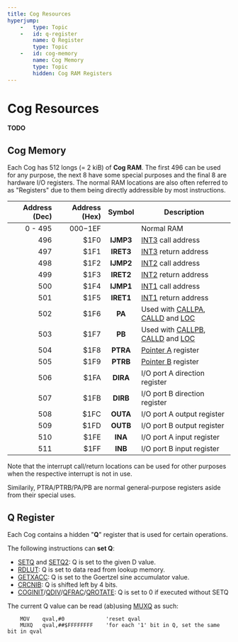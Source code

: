 ```yaml
---
title: Cog Resources
hyperjump:
    -   type: Topic
    -   id: q-register
        name: Q Register
        type: Topic
    -   id: cog-memory
        name: Cog Memory
        type: Topic
        hidden: Cog RAM Registers
---
```

# Cog Resources

**TODO**

## Cog Memory

Each Cog has 512 longs (= 2 kiB) of **Cog RAM**. The first 496 can be used for any purpose, the next 8 have some special purposes and the final 8 are hardware I/O registers. The normal RAM locations are also often referred to as "Registers" due to them being directly addressible by most instructions.

|Address (Dec)|Address (Hex)|Symbol|Description|
|-:|-:|:-:|-|
|0 - 495|$000-$1EF||Normal RAM|
|496|$1F0|**IJMP3**|[INT3](irq.html) call address|
|497|$1F1|**IRET3**|[INT3](irq.html) return address|
|498|$1F2|**IJMP2**|[INT2](irq.html) call address|
|499|$1F3|**IRET2**|[INT2](irq.html) return address|
|500|$1F4|**IJMP1**|[INT1](irq.html) call address|
|501|$1F5|**IRET1**|[INT1](irq.html) return address|
|502|$1F6|**PA**|Used with [CALLPA](branch.html#callpa), [CALLD](branch.html#calld) and [LOC](alu.html#loc)|
|503|$1F7|**PB**|Used with [CALLPB](branch.html#callpb), [CALLD](branch.html#calld) and [LOC](alu.html#loc)|
|504|$1F8|**PTRA**|[Pointer A](hubmem.html#pointer-expressions) register|
|505|$1F9|**PTRB**|[Pointer B](hubmem.html#pointer-expressions) register|
|506|$1FA|**DIRA**|I/O port A direction register|
|507|$1FB|**DIRB**|I/O port B direction register|
|508|$1FC|**OUTA**|I/O port A output register|
|509|$1FD|**OUTB**|I/O port B output register|
|510|$1FE|**INA**|I/O port A input register|
|511|$1FF|**INB**|I/O port B input register|

Note that the interrupt call/return locations can be used for other purposes when the respective interrupt is not in use.

Similarily, PTRA/PTRB/PA/PB are normal general-purpose registers aside from their special uses.


## Q Register

Each Cog contains a hidden "**Q**" register that is used for certain operations.

The following instructions can **set Q**:

- [SETQ](misc.html#setq) and [SETQ2](misc.html#setq2): Q is set to the given D value.
- [RDLUT](lutmem.html#rdlut): Q is set to data read from lookup memory.
- [GETXACC](streamer.html#getxacc): Q is set to the Goertzel sine accumulator value.
- [CRCNIB](alu.html#crcnib): Q is shifted left by 4 bits.
- [COGINIT](hubctrl.html#coginit)/[QDIV](cordic.html#qdiv)/[QFRAC](cordic.html#qfrac)/[QROTATE](cordic.html#qrotate): Q is set to 0 if executed without SETQ

The current Q value can be read (ab)using [MUXQ](alu.html#muxq) as such:

~~~
    MOV	   qval,#0             'reset qval
    MUXQ   qval,##$FFFFFFFF    'for each '1' bit in Q, set the same bit in qval
~~~

